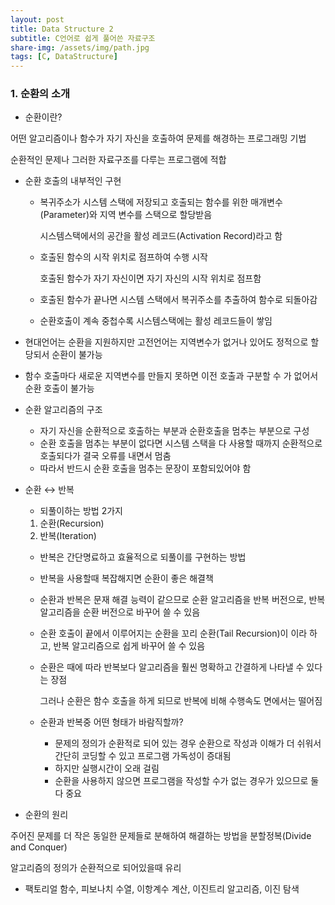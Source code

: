 ```yaml
---
layout: post
title: Data Structure 2
subtitle: C언어로 쉽게 풀어쓴 자료구조
share-img: /assets/img/path.jpg
tags: [C, DataStructure]
---
```


### 1.   순환의 소개

- 순환이란?

어떤 알고리즘이나 함수가 자기 자신을 호출하여 문제를 해경하는 프로그래밍 기법

순환적인 문제나 그러한 자료구조를 다루는 프로그램에 적합

- 순환 호출의 내부적인 구현
    - 복귀주소가 시스템 스택에 저장되고 호출되는 함수를 위한 매개변수(Parameter)와 지역 변수를 스택으로 할당받음

        시스템스택에서의 공간을 활성 레코드(Activation Record)라고 함

    - 호출된 함수의 시작 위치로 점프하여 수행 시작

        호출된 함수가 자기 자신이면 자기 자신의 시작 위치로 점프함

    - 호출된 함수가 끝나면 시스템 스택에서 복귀주소를 추출하여 함수로 되돌아감
    - 순환호출이 계속 중첩수록 시스템스택에는 활성 레코드들이 쌓임

- 현대언어는 순환을 지원하지만 고전언어는 지역변수가 없거나 있어도 정적으로 할당되서 순환이 불가능
- 함수 호출마다 새로운 지역변수를 만들지 못하면 이전 호출과 구분할 수 가 없어서 순환 호출이 불가능

- 순환 알고리즘의 구조
    - 자기 자신을 순환적으로 호출하는 부분과 순환호출을 멈추는 부분으로 구성
    - 순환 호출을 멈추는 부분이 없다면 시스템 스택을 다 사용할 때까지 순환적으로 호출되다가 결국 오류를 내면서 멈춤
    - 따라서 반드시 순환 호출을 멈추는 문장이 포함되있어야 함

- 순환 ↔ 반복
    - 되풀이하는 방법 2가지
    1. 순환(Recursion)
    2. 반복(Iteration)
    - 반복은 간단명료하고 효율적으로 되풀이를 구현하는 방법
    - 반복을 사용할때 복잡해지면 순환이 좋은 해결책
    - 순환과 반복은 문재 해결 능력이 같으므로 순환 알고리즘을 반복 버전으로, 반복 알고리즘을 순환 버전으로 바꾸어 쓸 수 있음
    - 순환 호출이 끝에서 이루어지는 순환을 꼬리 순환(Tail Recursion)이 이라 하고, 반복 알고리즘으로 쉽게 바꾸어 쓸 수 있음
    - 순환은 때에 따라 반복보다 알고리즘을 훨씬 명확하고 간결하게 나타낼 수 있다는 장점

        그러나 순환은 함수 호출을 하게 되므로 반복에 비해 수행속도 면에서는 떨어짐

    - 순환과 반복중 어떤 형태가 바람직할까?
        - 문제의 정의가 순환적로 되어 있는 경우 순환으로 작성과 이해가 더 쉬워서 간단히 코딩할 수 있고 프로그램 가독성이 증대됨
        - 하지만 실행시간이 오래 걸림
        - 순환을 사용하지 않으면 프로그램을 작성할 수가 없는 경우가 있으므로 둘다 중요

- 순환의 원리

주어진 문제를 더 작은 동일한 문제들로 분해하여 해결하는 방법을 분할정복(Divide and Conquer)

알고리즘의 정의가 순환적으로 되어있을때 유리
  - 팩토리얼 함수, 피보나치 수열, 이항계수 계산, 이진트리 알고리즘, 이진 탐색
